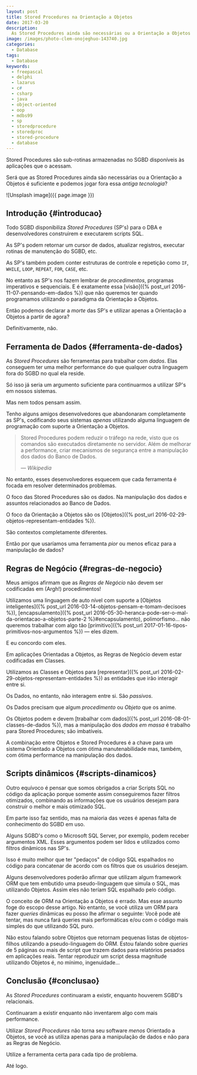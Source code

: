 ```yaml
---
layout: post
title: Stored Procedures na Orientação a Objetos
date: 2017-03-20
description:
  As Stored Procedures ainda são necessárias ou a Orientação a Objetos é suficiente e podemos jogar fora essa antiga tecnologia?
image: /images/photo-clem-onojeghuo-143740.jpg
categories: 
  - Database
tags:
  - Database
keywords:
  - freepascal
  - delphi
  - lazarus
  - c#
  - csharp
  - java
  - object-oriented
  - oop
  - mdbs99
  - sp
  - storedprocedure
  - storedproc
  - stored-procedure
  - database
---
```


Stored Procedures são sub-rotinas armazenadas no SGBD disponíveis às aplicações que o acessam.

Será que as Stored Procedures ainda são necessárias ou a Orientação a Objetos é suficiente e podemos jogar fora essa *antiga tecnologia*?

<!--more-->

![Unsplash image]({{ page.image }})  

## Introdução {#introducao}

Todo SGBD disponibiliza *Stored Procedures* (SP's) para o DBA e desenvolvedores construirem e executarem scripts SQL.

As SP's podem retornar um cursor de dados, atualizar registros, executar rotinas de manutenção do SGBD, etc.

As SP's também podem conter estruturas de controle e repetição como `IF`, `WHILE`, `LOOP`, `REPEAT`, `FOR`, `CASE`, etc.

No entanto as SP's nos fazem lembrar de *procedimentos*, programas imperativos e sequenciais. E é exatamente essa [visão]({% post_url 2016-11-07-pensando-em-dados %}) que não queremos ter quando programamos utilizando o paradigma da Orientação a Objetos.

Então podemos declarar a *morte* das SP's e utilizar apenas a Orientação a Objetos a partir de agora?

Definitivamente, não.

## Ferramenta de Dados {#ferramenta-de-dados}

As *Stored Procedures* são ferramentas para trabalhar com *dados*. Elas conseguem ter uma melhor performance do que qualquer outra linguagem fora do SGBD no qual ela reside.

Só isso já seria um argumento suficiente para continuarmos a utilizar SP's em nossos sistemas.

Mas nem todos pensam assim.

Tenho alguns amigos desenvolvedores que abandonaram completamente as SP's, codificando seus sistemas *apenas* utilizando alguma linguagem de programação com suporte a Orientação a Objetos.

<blockquote>
  <p>
Stored Procedures podem  reduzir o tráfego na rede, visto que os comandos são executados diretamente no servidor. Além de melhorar a performance, criar mecanismos de segurança entre a manipulação dos dados do Banco de Dados. 
  </p>
  <footer><cite title="Wikipedia">— Wikipedia</cite></footer>
</blockquote>

No entanto, esses desenvolvedores esquecem que cada ferramenta é focada em resolver determinados problemas.

O foco das Stored Procedures são os dados. Na manipulação dos dados e assuntos relacionados ao Banco de Dados.

O foco da Orientação a Objetos são os [Objetos]({% post_url 2016-02-29-objetos-representam-entidades %}).

São contextos completamente diferentes.

Então por que usaríamos uma ferramenta *pior* ou menos eficaz para a manipulação de dados?

## Regras de Negócio {#regras-de-negocio}

Meus amigos afirmam que as *Regras de Negócio* não devem ser codificadas em (Argh!) procedimentos!

Utilizamos uma linguagem de auto nível com suporte a [Objetos inteligentes]({% post_url 2016-03-14-objetos-pensam-e-tomam-decisoes %}), [encapsulamento]({% post_url 2016-05-30-heranca-pode-ser-o-mal-da-orientacao-a-objetos-parte-2 %}#encapsulamento), polimorfismo... não queremos trabalhar com algo tão [primitivo]({% post_url 2017-01-16-tipos-primitivos-nos-argumentos %}) — eles dizem.

E eu concordo com eles.

Em aplicações Orientadas a Objetos, as Regras de Negócio devem estar codificadas em Classes.

Utilizamos as Classes e Objetos para [representar]({% post_url 2016-02-29-objetos-representam-entidades %}) as entidades que irão interagir entre si.

Os Dados, no entanto, não interagem entre si. São *passivos*.

Os Dados precisam que algum *procedimento* ou *Objeto* que os anime.

Os Objetos podem e devem [trabalhar com dados]({% post_url 2016-08-01-classes-de-dados %}), mas a manipulação dos *dados em massa* é trabalho para Stored Procedures; são imbatíveis.

A combinação entre Objetos e Stored Procedures é a chave para um sistema Orientado a Objetos com ótima manutenabilidade mas, também, com ótima performance na manipulação dos dados.

## Scripts dinâmicos {#scripts-dinamicos}

Outro equívoco é pensar que somos obrigados a criar Scripts SQL no código da aplicação porque somente assim conseguiremos fazer filtros otimizados, combinando as informações que os usuários desejam para construir o melhor e mais otimizado SQL.

Em parte isso faz sentido, mas na maioria das vezes é apenas falta de conhecimento do SGBD em uso.

Alguns SGBD's como o Microsoft SQL Server, por exemplo, podem receber argumentos XML. Esses argumentos podem ser lidos e utilizados como filtros dinâmicos nas SP's.

Isso é muito melhor que ter "pedaços" de código SQL espalhados no código para concatenar de acordo com os filtros que os usuários desejam.

Alguns desenvolvedores poderão afirmar que utilizam algum framework ORM que tem embutido uma pseudo-linguagem que simula o SQL, mas utilizando Objetos. Assim eles não teríam SQL espalhado pelo código.

O conceito de ORM na Orientação a Objetos é errado. Mas esse assunto foge do escopo desse artigo. No entanto, se você utiliza um ORM para fazer *queries* dinâmicas eu posso lhe afirmar o seguinte: Você pode até tentar, mas nunca fará queries mais performáticas e/ou com o código mais simples do que utilizando SQL puro.

Não estou falando sobre Objetos que retornam pequenas listas de objetos-filhos utilizando a pseudo-linguagem do ORM. Estou falando sobre *queries* de 5 páginas ou mais de script que trazem dados para relatórios pesados em aplicações reais. Tentar reproduzir um script dessa magnitude utilizando Objetos é, no mínimo, ingenuidade...

## Conclusão {#conclusao}

As *Stored Procedures* continuaram a existir, enquanto houverem SGBD's relacionais.

Continuaram a existir enquanto não inventarem algo com mais performance.

Utilizar *Stored Procedures* não torna seu software *menos* Orientado a Objetos, se você as utiliza apenas para a manipulação de dados e não para as Regras de Negócio.

Utilize a ferramenta certa para cada tipo de problema.

Até logo.